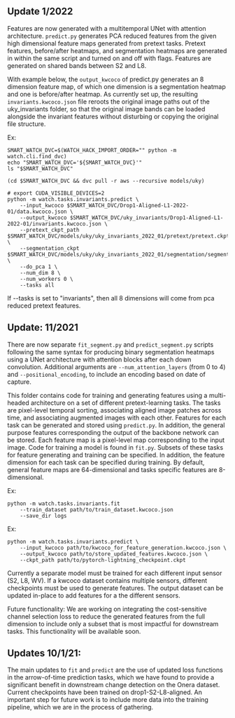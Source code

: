 ## Update 1/2022

Features are now generated with a multitemporal UNet with attention architecture. `predict.py` generates PCA reduced features from the given high dimensional feature maps generated from pretext tasks. Pretext features, before/after heatmaps, and segmentation heatmaps are generated in within the same script and turned on and off with flags. Features are generated on shared bands between S2 and L8.

With example below, the `output_kwcoco` of predict.py generates an 8 dimension feature map, of which one dimension is a segmentation heatmap and one is before/after heatmap. As currently set up, the resulting `invariants.kwcoco.json` file reroots the original image paths out of the uky_invariants folder, so that the original image bands can be loaded alongside the invariant features without disturbing or copying the original file structure.

Ex: 

```
SMART_WATCH_DVC=$(WATCH_HACK_IMPORT_ORDER="" python -m watch.cli.find_dvc)
echo "SMART_WATCH_DVC='${SMART_WATCH_DVC}'"
ls "$SMART_WATCH_DVC"

(cd $SMART_WATCH_DVC && dvc pull -r aws --recursive models/uky)

# export CUDA_VISIBLE_DEVICES=2
python -m watch.tasks.invariants.predict \
    --input_kwcoco $SMART_WATCH_DVC/Drop1-Aligned-L1-2022-01/data.kwcoco.json \
    --output_kwcoco $SMART_WATCH_DVC/uky_invariants/Drop1-Aligned-L1-2022-01/invariants.kwcoco.json \
    --pretext_ckpt_path $SMART_WATCH_DVC/models/uky/uky_invariants_2022_01/pretext/pretext.ckpt \
    --segmentation_ckpt $SMART_WATCH_DVC/models/uky/uky_invariants_2022_01/segmentation/segmentation.ckpt \
    --do_pca 1 \
    --num_dim 8 \
    --num_workers 0 \
    --tasks all
```

If --tasks is set to "invariants", then all 8 dimensions will come from pca reduced pretext features.

## Update: 11/2021

There are now separate `fit_segment.py` and `predict_segment.py` scripts following the same syntax for producing binary segmentation heatmaps using a UNet architecture with attention blocks after each down convolution. Additional arguments are `--num_attention_layers` (from 0 to 4) and `--positional_encoding`, to include an encoding based on date of capture.

This folder contains code for training and generating features using a multi-headed architecture on a set of different pretext-learning tasks. The tasks are pixel-level temporal sorting, associating aligned image patches across time, and associating augmented images with each other. Features for each task can be generated and stored using `predict.py`. In addition, the general purpose features corresponding the output of the backbone network can be stored. Each feature map is a pixel-level map corresponding to the input image. Code for training a model is found in `fit.py`. Subsets of these tasks for feature generating and training can be specified. In addition, the feature dimension for each task can be specified during training. By default, general feature maps are 64-dimensional and tasks specific features are 8-dimensional.

Ex: 

```
python -m watch.tasks.invariants.fit 
    --train_dataset path/to/train_dataset.kwcoco.json 
    --save_dir logs
```

Ex: 

```
python -m watch.tasks.invariants.predict \
    --input_kwcoco path/to/kwcoco_for_feature_generation.kwcoco.json \
    --output_kwcoco path/to/store_updated_features.kwcoco.json \
    --ckpt_path path/to/pytorch-lightning_checkpoint.ckpt
```

Currently a separate model must be trained for each different input sensor (S2, L8, WV). If a kwcoco dataset contains multiple sensors, different checkpoints must be used to generate features. The output dataset can be updated in-place to add features for a the different sensors.

Future functionality: We are working on integrating the cost-sensitive channel selection loss to reduce the generated features from the full dimension to include only a subset that is most impactful for downstream tasks. This functionality will be available soon.

## Updates 10/1/21: 

The main updates to `fit` and `predict` are the use of updated loss functions in the arrow-of-time prediction tasks, which we have found to provide a significant benefit in downstream change detection on the Onera dataset. Current checkpoints have been trained on drop1-S2-L8-aligned. An important step for future work is to include more data into the training pipeline, which we are in the process of gathering.
